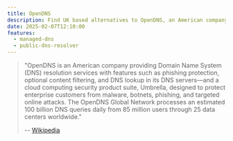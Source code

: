 ```yaml
---
title: OpenDNS
description: Find UK based alternatives to OpenDNS, an American company providing Domain Name System (DNS) resolution services
date: 2025-02-07T12:10:00
features:
  - managed-dns
  - public-dns-resolver
---
```

> "OpenDNS is an American company providing Domain Name System (DNS) resolution services with features such as phishing protection, optional content filtering, and DNS lookup in its DNS servers—and a cloud computing security product suite, Umbrella, designed to protect enterprise customers from malware, botnets, phishing, and targeted online attacks. The OpenDNS Global Network processes an estimated 100 billion DNS queries daily from 85 million users through 25 data centers worldwide."
>
> -- [Wikipedia](https://en.wikipedia.org/wiki/OpenDNS)